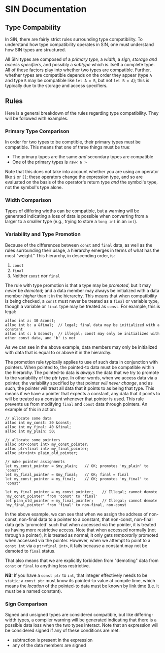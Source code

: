 # SIN Documentation
## Type Compability

In SIN, there are fairly strict rules surrounding type compatibility. To understand how type compatibility operates in SIN, one must understand how SIN types are structured.

All SIN types are composed of a *primary type,* a *width,* a *sign,* *storage and access specifiers,* and possibly a *subtype* which is itself a complete type. All of these factors play into whether two types are compatible. Further, whether types are compatible depends on the order they appear (type `A` and type `B` may be compatible like `let A = B`, but not `let B = A`); this is typically due to the storage and access specifiers.

## Rules

Here is a general breakdown of the rules regarding type compatibility. They will be followed with examples.

### Primary Type Comparison

In order for two types to be comptible, their primary types must be compatible. This means that one of three things must be true:

* The primary types are the same *and* secondary types are compatible
* One of the primary types is `raw< N >`

Note that this does not take into account whether you are using an operator like `$` or `[]`; these operators change the expression type, and so are evaluated on the basis of the operator's return type *and* the symbol's type, not the symbol's type alone.

### Width Comparison

Types of differing widths can be compatible, but a warning will be generated indicating a loss of data is possible when converting from a larger to a smaller type (e.g., trying to store a `long int` in an `int`).

### Variability and Type Promotion

Because of the differences between `const` and `final` data, as well as the rules surrounding their usage, a hierarchy emerges in terms of what has the most "weight." This hierarchy, in descending order, is:

1. `const`
2. `final`
3. Neither `const` nor `final`

The rule with type promotion is that a type may be *promoted*, but it may *never* be *demoted*; and a data member may always be initialized with a data member *higher* than it in the hierarchy. This means that when compatibility is being checked, a `const` must never be treated as a `final` or variable type, though a variable or `final` type may be treated as `const`. For example, this is legal:

    alloc int a: 30 &const;
    alloc int b: a &final;  // legal; final data may be initialized with a constant
    alloc int c: b &const;  // illegal; const may only be initialized with other const data, and 'b' is not

As we can see in the above example, data members may only be initialized with data that is equal to or above it in the hierarchy.

The promotion rule typically applies to use of such data in conjunction with pointers. When pointed to, the pointed-to data must be compatible within the hierarchy. The pointed-to data is *always* the data that we try to promote to the variability of the *ptr* type. In other words, when we access data via a pointer, the variability specified by that pointer *will never change*, and as such, the pointer will treat all data that it points to as being that type. This means if we have a pointer that expects a constant, any data that it points to will be treated as a constant whenever that pointer is used. This rule prevents us from modifying `final` and `const` data through pointers. An example of this in action:

    // allocate some data
    alloc int my_const: 30 &const;
    alloc int my_final: 40 &final;
    alloc int my_plain: 50;

    // allocate some pointers
    alloc ptr<const int> my_const_pointer;
    alloc ptr<final int> my_final_pointer;
    alloc ptr<int> plain_old_pointer;

    // make pointer assignments
    let my_const_pointer = $my_plain;   // OK; promotes 'my_plain' to 'const'
    let my_final_pointer = $my_final;   // OK; final = final
    let my_const_pointer = my_final;    // OK; promotes 'my_final' to 'const'

    let my_final_pointer = my_const_pointer;    // Illegal; cannot demote 'my_const_pointer' from 'const' to 'final'
    let plan_old_pointer = my_final_pointer;    // Illegal; cannot demote 'my_final_pointer' from 'final' to non-final, non-const

In the above example, we can see that when we assign the address of non-const, non-final data to a pointer to a constant, that non-const, non-final data gets 'promoted' such that when accessed via the pointer, it is treated as having more restrictive access. Note that when accessed normally (not through a pointer), it is treated as normal; it only gets *temporarily* promoted when accessed via the pointer. However, when we attempt to point to a `const int` via a `ptr<final int>`, it fails because a constant may not be demoted to `final` status.

That also means that we are explicitly forbidden from "demoting" data from `const` or `final` to anything less restrictive.

**NB:** If you have a `const ptr` to `int`, that integer effectively needs to be `static`; a `const ptr` must know its pointed-to value at compile time, which means the *location* of the pointed-to data must be known by link time (i.e. it must be a named constant).

### Sign Comparison

Signed and unsigned types are considered compatible, but like differing-width types, a compiler warning will be generated indicating that there is a possible data loss when the two types interact. Note that an expression will be considered signed if any of these conditions are met:

* subtraction is present in the expression
* any of the data members are signed
